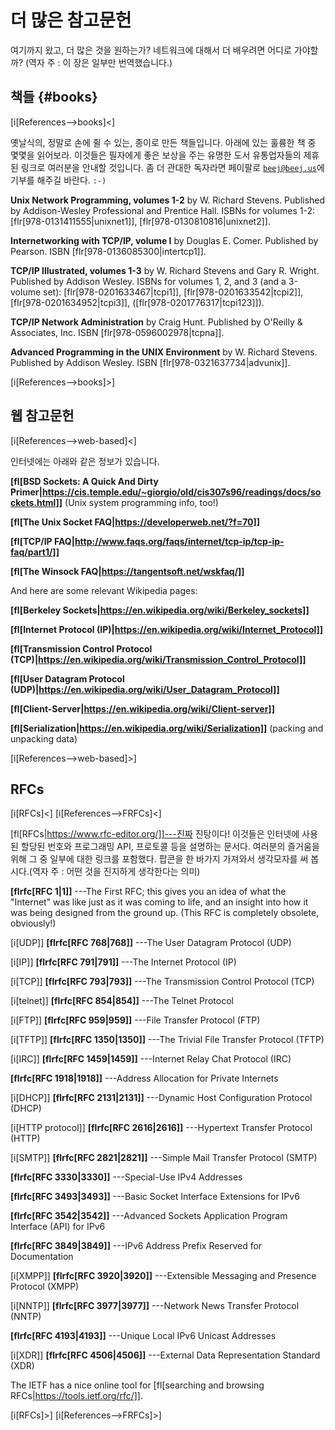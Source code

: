 # 더 많은 참고문헌

여기까지 왔고, 더 많은 것을 원하는가? 네트워크에 대해서 더 배우려면 어디로
가야할까?
(역자 주 : 이 장은 일부만 번역했습니다.)

## 책들 {#books}

[i[References-->books]<]

옛날식의, 정말로 손에 쥘 수 있는, 종이로 만든 책들입니다. 아래에 있는 훌륭한 책
중 몇몇을 읽어보라. 이것들은 필자에게 좋은 보상을 주는 유명한 도서 유통업자들의
제휴된 링크로 여러분을 안내할 것입니다. 좀 더 관대한 독자라면 페이팔로
[`beej@beej.us`](mailto:beej@beej.us)에 기부를 해주길 바란다. `:-)`

**Unix Network Programming, volumes 1-2**
by W. Richard Stevens. Published by Addison-Wesley Professional and
Prentice Hall.
ISBNs for volumes 1-2: [flr[978-0131411555|unixnet1]],
[flr[978-0130810816|unixnet2]].

**Internetworking with TCP/IP, volume I**
by Douglas E. Comer. Published by Pearson.
ISBN [flr[978-0136085300|intertcp1]].

**TCP/IP Illustrated, volumes 1-3**
by W. Richard Stevens and Gary R. Wright. Published by Addison Wesley.
ISBNs for volumes 1, 2, and 3 (and a 3-volume set):
[flr[978-0201633467|tcpi1]], [flr[978-0201633542|tcpi2]],
[flr[978-0201634952|tcpi3]], ([flr[978-0201776317|tcpi123]]).

**TCP/IP Network Administration**
by Craig Hunt. Published by O'Reilly & Associates, Inc.
ISBN [flr[978-0596002978|tcpna]].

**Advanced Programming in the UNIX Environment**
by W. Richard Stevens. Published by Addison Wesley.
ISBN [flr[978-0321637734|advunix]].

[i[References-->books]>]

## 웹 참고문헌

[i[References-->web-based]<]

인터넷에는 아래와 같은 정보가 있습니다.

**[fl[BSD Sockets: A Quick And Dirty
Primer|https://cis.temple.edu/~giorgio/old/cis307s96/readings/docs/sockets.html]]**
(Unix system programming info, too!)

**[fl[The Unix Socket FAQ|https://developerweb.net/?f=70]]**

**[fl[TCP/IP
FAQ|http://www.faqs.org/faqs/internet/tcp-ip/tcp-ip-faq/part1/]]**

**[fl[The Winsock FAQ|https://tangentsoft.net/wskfaq/]]**

And here are some relevant Wikipedia pages:

**[fl[Berkeley
Sockets|https://en.wikipedia.org/wiki/Berkeley_sockets]]**

**[fl[Internet Protocol
(IP)|https://en.wikipedia.org/wiki/Internet_Protocol]]**

**[fl[Transmission Control Protocol
(TCP)|https://en.wikipedia.org/wiki/Transmission_Control_Protocol]]**

**[fl[User Datagram Protocol
(UDP)|https://en.wikipedia.org/wiki/User_Datagram_Protocol]]**

**[fl[Client-Server|https://en.wikipedia.org/wiki/Client-server]]**

**[fl[Serialization|https://en.wikipedia.org/wiki/Serialization]]**
(packing and unpacking data)

[i[References-->web-based]>]

## RFCs

[i[RFCs]<] [i[References-->FRFCs]<]

[fl[RFCs|https://www.rfc-editor.org/]]---진짜 진탕이다! 이것들은
인터넷에 사용된 할당된 번호와 프로그래밍 API, 프로토콜 등을 설명하는 문서다.
여러분의 즐거움을 위해 그 중 일부에 대한 링크를 포함했다. 팝콘을 한 바가지
가져와서 생각모자를 써 봅시다.(역자 주 : 어떤 것을 진지하게 생각한다는 의미)

**[flrfc[RFC 1|1]]**
---The First RFC; this gives you an idea of what the "Internet" was like
just as it was coming to life, and an insight into how it was being
designed from the ground up. (This RFC is completely obsolete,
obviously!)

[i[UDP]] **[flrfc[RFC 768|768]]**
---The User Datagram Protocol (UDP)

[i[IP]] **[flrfc[RFC 791|791]]**
---The Internet Protocol (IP)

[i[TCP]] **[flrfc[RFC 793|793]]**
---The Transmission Control Protocol (TCP)

[i[telnet]] **[flrfc[RFC 854|854]]**
---The Telnet Protocol

[i[FTP]] **[flrfc[RFC 959|959]]**
---File Transfer Protocol (FTP)

[i[TFTP]] **[flrfc[RFC 1350|1350]]**
---The Trivial File Transfer Protocol (TFTP)

[i[IRC]] **[flrfc[RFC 1459|1459]]**
---Internet Relay Chat Protocol (IRC)

**[flrfc[RFC 1918|1918]]**
---Address Allocation for Private Internets

[i[DHCP]] **[flrfc[RFC 2131|2131]]**
---Dynamic Host Configuration Protocol (DHCP)

[i[HTTP protocol]] **[flrfc[RFC 2616|2616]]**
---Hypertext Transfer Protocol (HTTP)

[i[SMTP]] **[flrfc[RFC 2821|2821]]**
---Simple Mail Transfer Protocol (SMTP)

**[flrfc[RFC 3330|3330]]**
---Special-Use IPv4 Addresses

**[flrfc[RFC 3493|3493]]**
---Basic Socket Interface Extensions for IPv6

**[flrfc[RFC 3542|3542]]**
---Advanced Sockets Application Program Interface (API) for IPv6

**[flrfc[RFC 3849|3849]]**
---IPv6 Address Prefix Reserved for Documentation

[i[XMPP]] **[flrfc[RFC 3920|3920]]**
---Extensible Messaging and Presence Protocol (XMPP)

[i[NNTP]] **[flrfc[RFC 3977|3977]]**
---Network News Transfer Protocol (NNTP)

**[flrfc[RFC 4193|4193]]**
---Unique Local IPv6 Unicast Addresses

[i[XDR]] **[flrfc[RFC 4506|4506]]**
---External Data Representation Standard (XDR)

The IETF has a nice online tool for [fl[searching and browsing
RFCs|https://tools.ietf.org/rfc/]].

[i[RFCs]>] [i[References-->FRFCs]>]
